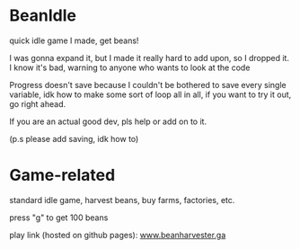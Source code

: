 # BeanIdle
quick idle game I made, get beans!

I was gonna expand it, but I made it really hard to add upon, so I dropped it.
I know it's bad, warning to anyone who wants to look at the code

Progress doesn't save because I couldn't be bothered to save every single variable, idk how to make some sort of loop
all in all,  if you want to try it out, go right ahead.

If you are an actual good dev, pls help or add on to  it.

(p.s please add saving, idk how to)

# Game-related
standard idle game, harvest beans, buy farms, factories, etc.

press "g" to get 100 beans

play link (hosted on github pages): www.beanharvester.ga
